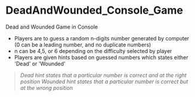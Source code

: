 # DeadAndWounded_Console_Game
Dead and Wounded Game in Console

- Players are to guess a random n-digits number generated by computer (0 can be a leading number, and no duplicate numbers)
- n can be 4,5, or 6 depending on the difficulty selected by player
- Players are given hints based on guessed numbers which states either 'Dead' or 'Wounded'
> *Dead hint states that a particular number is correct and at the right position*
> *Wounded hint states that a particular number is correct but at the wrong position*

